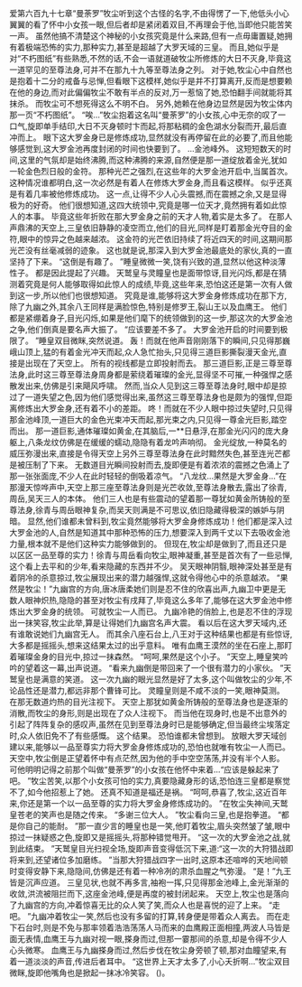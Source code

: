 爱第六百九十七章“曼荼罗”牧尘听到这个古怪的名字,不由得愣了一下,他低头小心翼翼的看了怀中小女孩一眼,但后者却是紧闭着双目,不再理会于他,当即他只能苦笑一声。
虽然他搞不清楚这个神秘的小女孩究竟是什么来路,但有一点毋庸置疑,她拥有着极端恐怖的实力,那种实力,甚至是超越了大罗天域的三皇。
而且,她似乎是对“不朽图纸”有些熟悉,不然的话,不会一语就道破牧尘所修炼的大日不灭身,毕竟这一道罕见的至尊法身,可并不在那九十九等至尊法身之列。
对于她,牧尘心中自然也是抱着十二分的戒备与忌惮,但看眼下这模样,她似乎是并不打算离开,反而是想要赖在他的身边,而对此偏偏牧尘不敢有半点的反对,万一惹恼了她,恐怕翻手间就能将其抹杀。
而牧尘可不想死得这么不明不白。
另外,她赖在他身边显然是因为牧尘体内那一页“不朽图纸”。
“唉…”牧尘抱着这名叫“曼荼罗”的小女孩,心中无奈的叹了一口气,旋即单手结印,大日不灭身顿时卞而起,将那粘稠的金色湖水分裂而开,最后直冲而上。
眼下这大罗金身已是修炼成功,显然就没有再停留在此的必要了,而且他能够感觉到,这大罗金池再度封闭的时间也快要到了。
…金池峰外。
这短短数天的时间,这里的气氛却是始终沸腾,而这种沸腾的来源,自然便是那一道绽放着金光,犹如一轮金色烈日般的金符。
那种光芒之强烈,在这些年的大罗金池开启中,当属首次。
这种情况谁都明白,这一次必然是有着人在修炼大罗金身,而且看这模样。
似乎还真是有着几率被他修炼成功。
这一点,让得不少人心头震撼,而在震撼之余,又是显得极为的好奇。
他们很想知道,这四大统领中,究竟是哪一位天才,竟然拥有着如此惊人的本事。
毕竟这些年折败在那大罗金身之前的天才人物,着实是太多了。
在那人声鼎沸的天空上,三皇依旧静静的凌空而立,他们的目光,同样是盯着那金光夺目的金符,眼中的惊异之色越来越浓。
这金符的光芒依旧持续了将近四天的时间,这期间那光芒没有丝毫减弱的迹象。
这也就是说,那深入到大罗金池最底处的家伙,真的一直坚持了下来。
“这倒是有趣了。
”睡皇微微一笑,饶有兴致的道,显然以他这种淡薄性子。
都是因此提起了兴趣。
天鹫皇与灵瞳皇也是面带惊讶,目光闪烁,都是在猜测着究竟是何人能够取得如此惊人的成绩,毕竟,这些年来,恐怕这还是第一次有人做到这一步,所以他们也很想知道。
究竟是谁,能够将这大罗金身修炼成功在那下方,除了九幽之外,其余八王同样是满脸惊色,特别是修罗王,裂山王以及血鹰王。
他们都是紧绷着身子,目光闪烁,如果是他们麾下的统领做到的这一步,那这次的大罗金池之争,他们倒真是要名声大振了。
“应该要差不多了。
大罗金池开启的时间要到极限了。
”睡皇双目微眯,突然说道。
轰！而就在他声音刚刚落下的瞬间,只见得那巍峨山顶上,猛的有着金光冲天而起,众人急忙抬头,只见得三道巨影撕裂漫天金光,直接是出现在了天空上。
所有的视线都是立即投射而去。
那三道巨影,正是三尊至尊法身,此时这三尊至尊法身周身都是萦绕着璀璨的金光,显得坚不可摧,一种强悍之感散发出来,仿佛是引来飓风呼啸。
然而,当众人见到这三尊至尊法身时,眼中却是掠过了一道失望之色,因为他们感觉得出来,虽然这三尊至尊法身也是颇为的强悍,但距离修炼出大罗金身,还有着不小的差距。
咚！而就在不少人眼中掠过失望时,只见得那金池峰顶,一道巨大的金色光束冲天而起,那光束之内,只见得一尊金光巨影,踏空而出。
那一道巨影,通体璀璨如黄金,在其脑后,一**日悬浮,在那金光闪闪的庞大身躯上,八条龙纹仿佛是在缓缓的蠕动,隐隐有着龙吟声响彻。
金光绽放,一种莫名的威压弥漫出来,直接是令得天空上另外三尊至尊法身在此时黯然失色,甚至连光芒都是被压制了下来。
无数道目光瞬间投射而去,旋即便是有着浓浓的震撼之色涌上了那一张张面庞,不少人在此时轻轻的倒吸着凉气。
“八龙纹…果然是大罗金身…”在那漫天惊哗声中,天空上那三座至尊法身则是光芒收敛,至尊法身散去,露出了徐青,周岳,吴天三人的本体。
他们三人也是有些震动的望着那一尊犹如黄金所铸般的至尊法身,徐青与周岳眼神复杂,而吴天则满是不可思议,依旧隐藏得极深的嫉妒与阴暗。
显然,他们谁都未曾料到,牧尘竟然能够将大罗金身修炼成功！他们都是深入过大罗金池的人,自然是知道其中那种恐怖的压力,想要深入到两千丈以下去吸收金池力量,根本就不是他们这种实力能够做到的。
但现在,牧尘却是做到了,而且还只是以区区一品至尊的实力！徐青与周岳看向牧尘,眼神凝重,甚至是首次有了一些忌惮,这个看上去平和的少年,看来隐藏的东西并不少。
吴天眼神阴翳,眼神深处甚至是有着阴冷的杀意掠过,牧尘展现出来的潜力越强悍,这就令得他心中的杀意越浓。
“果然是牧尘！”九幽宫的方向,唐冰唐柔她们则是忍不住的欣喜出声,九幽卫中更是无数人眼神炽热,隐隐的甚至对牧尘有戌拜了,毕竟这么多年了,能够在这大罗金池中修炼出大罗金身的统领。
可就牧尘一人而已。
九幽冷艳的俏脸上,也是忍不住的浮现出一抹笑容,牧尘此举,算是让得她们九幽宫名声大震。
看以后在这大罗天域内,还有谁敢说她们九幽宫无人。
而其余八座石台上,八王对于这种结果也都是有些惊讶,大多都是摇摇头,想来这结果太过的出乎意料。
唯有血鹰王漠然的坐在石座上,那盯着璀璨金身的目光中,掠过一抹森然。
“呵呵,果然是这个小子。
”天空上,睡皇笑吟吟的望着这一幕,出声说道。
“看来九幽倒是带回来了一个很有潜力的小家伙。
”天鹫皇也是满意的笑道。
这一次九幽的眼光显然是好了太多,这个叫做牧尘的少年,不论品性还是潜力,都远非那个曹锋可比。
灵瞳皇则是不咸不淡的一笑,眼神莫测。
在那无数道灼热的目光注视下。
天空上那犹如黄金所铸般的至尊法身也是逐渐的消散,而牧尘的身形,则是出现在了众人注视下。
而当他在现身时,也是不出意外的引起了阵阵复杂的感叹声,虽然在见到至尊法身时已是能够确定,但当最终尘埃落定时,众人依旧免不了有些感慨。
这个结果。
恐怕谁都未曾想到。
放眼大罗天域创建以来,能够以一品至尊实力将大罗金身修炼成功的,恐怕也就唯有牧尘一人而已。
天空中,牧尘倒是正望着怀中有点茫然,因为他的手中空空荡荡,并没有半个人影。
可他明明记得之前那个叫做“曼荼罗”的小女孩在他怀中来着…“应该是躲起来了吧。
”牧尘苦笑,以那个小女孩可怕的实力,真要隐藏身形的话,恐怕连三皇都是察觉不了,如今他招惹上了她。
还真不知道是福还是祸。
“呵呵,恭喜了,牧尘,这近百年来,你还是第一个以一品至尊的实力将大罗金身修炼成功的。
”在牧尘失神间,天鹫皇苍老的笑声也是随之传来。
“多谢三位大人。
”牧尘看向三皇,也是抱拳道。
“都是你自己的能耐。
”那一直少言的睡皇也是一笑,他盯着牧尘,眉头突然皱了皱,眼中掠过一抹疑惑之色,旋即又是摇摇头,将那种错觉甩开。
“这一次的大罗金池之战,就到此结束。
”天鹫皇目光扫视全场,旋即声音变得低沉下来,道:“这一次的大狩猎战即将来到,还望诸位多加磨练。
”当那大狩猎战四字一出时,这原本还喧哗的天地间顿时变得安静下来,隐隐间,仿佛是还有着一种冷冽的肃杀血腥之气弥漫。
“是！”九王皆是沉声应道。
三皇见状,也就不再多言,袖袍一挥,只见得那金池峰上,金光渐渐的收敛,洪流被阻拦而下,这座金池峰,便是再度的被封闭起来。
天空上,牧尘也是落向了九幽宫的方向,冲着惊喜无比的众人笑了笑,而众人也是喜悦的迎了上来。
“走吧。
”九幽冲着牧尘一笑,然后也没有多留的打算,转身便是带着众人离去。
而在走下石台时,则是不免与那率领着浩浩荡荡人马而来的血鹰殿正面相撞,两波人马皆是面无表情,血鹰王与九幽对视一眼,搽身而过,但那一霎那间的杀意,却是令得不少人心头微寒。
血鹰王与九幽搽身而过,然后步伐在牧尘身旁顿了顿,那对血瞳望来,有着一道淡淡的声音,传进后者耳中。
“这世界上天才太多了,小心夭折啊…”牧尘双目微眯,旋即他嘴角也是掀起一抹冰冷笑容。
()。
